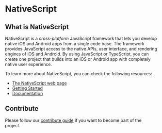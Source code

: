 # NativeScript 

## What is NativeScript

NativeScript is a *cross-platform* JavaScript framework that lets you develop native iOS and Android apps from a single code base. The framework provides JavaScript access to the native APIs, user interface, and rendering engines of iOS and Android. By using JavaScript or TypeScript, you can create one project that builds into an iOS or Android app with completely native user experience.

To learn more about NativeScript, you can check the following resources:

- [The NativeScript web page](www.nativescript.org)
- [Getting Started](http://docs.nativescript.org/getting-started)
- [Documentation](http://docs.nativescript.org)

## Contribute
Please follow our [contribute guide](https://www.nativescript.org/contribute) if you want to become part of the project.
